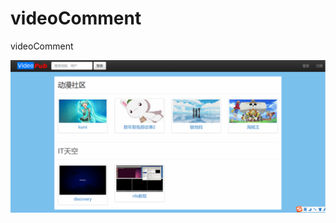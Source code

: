# videoComment
videoComment

![image](https://github.com/jaminchanks/videoComment/blob/master/videopub-images/Screenshot%20from%202015-07-15%2020:15:16.png)